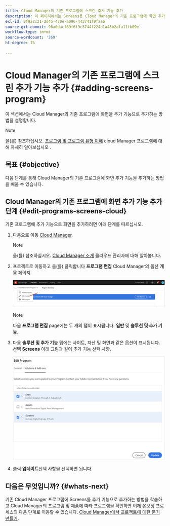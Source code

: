 ```yaml
---
title: Cloud Manager의 기존 프로그램에 스크린 추가 기능 추가
description: 이 페이지에서는 Screens용 Cloud Manager의 기존 프로그램에 화면 추가 기능을 as a Cloud Service으로 추가하는 방법에 대해 설명합니다.
exl-id: 0f9a2c21-2d45-470e-a096-443741f9f2ab
source-git-commit: 96a0dacf69f6f9c5744f224d1a48b2afa11fb09e
workflow-type: tm+mt
source-wordcount: '269'
ht-degree: 1%

---
```


# Cloud Manager의 기존 프로그램에 스크린 추가 기능 추가 {#adding-screens-program}

이 섹션에서는 Cloud Manager의 기존 프로그램에 화면을 추가 기능으로 추가하는 방법을 설명합니다.

>[!NOTE]
>을(를) 참조하십시오. [프로그램 및 프로그램 유형 이해](https://experienceleague.adobe.com/docs/experience-manager-cloud-service/onboarding/getting-access/understand-program-types.html?lang=en) cloud Manager 프로그램에 대해 자세히 알아보십시오 .

## 목표 {#objective}

다음 단계를 통해 Cloud Manager의 기존 프로그램에 화면 추가 기능을 추가하는 방법을 배울 수 있습니다.

## Cloud Manager의 기존 프로그램에 화면 추가 기능 추가 단계 {#edit-programs-screens-cloud}

기존 프로그램에 추가 기능으로 화면을 추가하려면 아래 단계를 따르십시오.

1. 다음으로 이동 [Cloud Manager](https://my.cloudmanager.adobe.com/).

   >[!NOTE]
   >을(를) 참조하십시오. [Cloud Manager 소개](https://experienceleague.adobe.com/docs/experience-manager-cloud-service/onboarding/onboarding-concepts/cloud-manager-introduction.html?lang=en) 클라우드 관리자에 대해 알아봅니다.

1. 프로젝트로 이동하고 을(를) 클릭합니다 **프로그램 편집** Cloud Manager의 옵션 **개요** 페이지.

   ![이미지](/help/screens-cloud/assets/onboarding/add-onexisting1.png)

   >[!NOTE]
   >다음 **프로그램 편집** page에는 두 개의 탭이 표시됩니다. **일반** 및 **솔루션 및 추가 기능**.

1. 다음 **솔루션 및 추가 기능** 탭에는 사이트, 자산 및 화면과 같은 옵션이 표시됩니다. 선택 **Screens** 아래 그림과 같이 추가 기능 선택 사항.

   ![이미지](/help/screens-cloud/assets/onboarding/add-onexisting2.png)

1. 클릭 **업데이트**&#x200B;선택 사항을 선택하면 됩니다.

## 다음은 무엇입니까? {#whats-next}

기존 Cloud Manager 프로그램에 Screens를 추가 기능으로 추가하는 방법을 학습하고 Cloud Manager의 프로그램 및 제품에 따라 프로그램을 확인하면 이제 온보딩 프로세스의 다음 단계로 이동할 수 있습니다. [Cloud Manager에서 프로젝트에 대한 분기 만들기](/help/screens-cloud/onboarding-screens-cloud/creating-a-branch.md).
